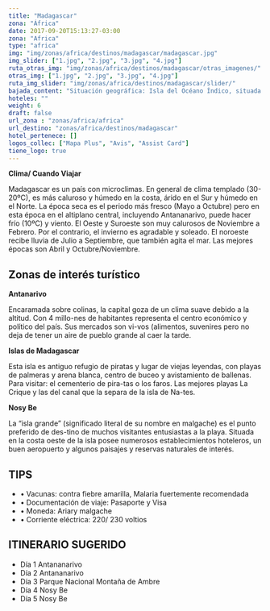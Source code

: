 ```yaml
---
title: "Madagascar"
zona: "África"
date: 2017-09-20T15:13:27-03:00
zona: "Africa"
type: "africa"
img: "img/zonas/africa/destinos/madagascar/madagascar.jpg"
img_slider: ["1.jpg", "2.jpg", "3.jpg", "4.jpg"]
ruta_otras_img: "img/zonas/africa/destinos/madagascar/otras_imagenes/"
otras_img: ["1.jpg", "2.jpg", "3.jpg", "4.jpg"]
ruta_img_slider: "img/zonas/africa/destinos/madagascar/slider/"
bajada_content: "Situación geográfica: Isla del Océano Índico, situada en el sureste del continente africano del cual está separada por el Canal de Mozambique.  Más del 90% de las especies animales y vegetales malgaches son endémicas, únicas en el mundo. Es la cuarta isla más grande de la tierra, de dónde sale el calificativo de “Isla Continente” o “Gran Isla”."
hoteles: ""
weight: 6
draft: false
url_zona : "zonas/africa/africa"
url_destino: "zonas/africa/destinos/madagascar"
hotel_pertenece: []
logos_collec: ["Mapa Plus", "Avis", "Assist Card"]
tiene_logo: true
---
```


**Clima/ Cuando Viajar**

Madagascar es un país con microclimas. En general de clima templado (30-20ºC), es más caluroso y húmedo en la costa, árido en el Sur y húmedo en el Norte.
La época seca es el periodo más fresco (Mayo a Octubre) pero en esta época en el altiplano central, incluyendo Antananarivo, puede hacer frío (10ºC) y viento. El Oeste y Suroeste son muy calurosos de Noviembre a Febrero. Por el contrario, el invierno es agradable y soleado. El noroeste recibe lluvia de Julio a Septiembre, que también agita el mar.
Las mejores épocas son Abril y Octubre/Noviembre.

## Zonas de interés turístico

**Antanarivo**

Encaramada sobre colinas, la capital goza de un clima suave debido a la altitud. Con 4 millo-nes de habitantes representa el centro económico y político del país. Sus mercados son vi-vos (alimentos, suvenires pero no deja de tener un aire de pueblo grande al caer la tarde.

**Islas de Madagascar**

Esta isla es antiguo refugio de piratas y lugar de viejas leyendas, con playas de palmeras y arena blanca, centro de buceo y avistamiento de ballenas. Para visitar: el cementerio de pira-tas o los faros. Las mejores playas La Crique y las del canal que la separa de la isla de Na-tes.

**Nosy Be**

La “isla grande” (significado literal de su nombre en malgache) es el punto preferido de des-tino de muchos visitantes entusiastas a la playa. Situada en la costa oeste de la isla posee numerosos establecimientos hoteleros, un buen aeropuerto y algunos paisajes y reservas naturales de interés.


## TIPS

- • Vacunas: contra fiebre amarilla, Malaria fuertemente recomendada
- • Documentación de viaje: Pasaporte y Visa
- • Moneda: Ariary malgache
- • Corriente eléctrica: 220/ 230 voltios

## ITINERARIO SUGERIDO

- Día 1	Antananarivo
- Día 2	Antananarivo
- Día 3	Parque Nacional Montaña de Ambre
- Día 4	Nosy Be
- Día 5	Nosy Be
